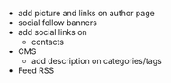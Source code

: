 - add picture and links on author page
- social follow banners
- add social links on
  - contacts
- CMS
  - add description on categories/tags
- Feed RSS